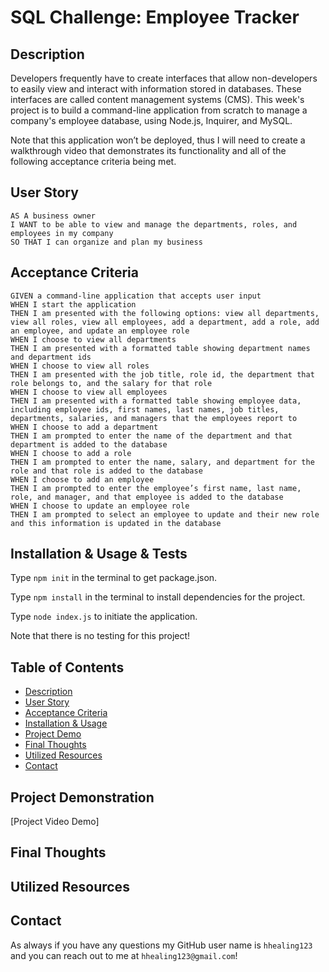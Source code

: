 # SQL Challenge: Employee Tracker

## Description
Developers frequently have to create interfaces that allow non-developers to easily view and interact with information stored in databases. These interfaces are called content management systems (CMS). This week's project is to build a command-line application from scratch to manage a company's employee database, using Node.js, Inquirer, and MySQL.

Note that this application won’t be deployed, thus I will need to create a walkthrough video that demonstrates its functionality and all of the following acceptance criteria being met.

## User Story
```
AS A business owner
I WANT to be able to view and manage the departments, roles, and employees in my company
SO THAT I can organize and plan my business
```

## Acceptance Criteria
```
GIVEN a command-line application that accepts user input
WHEN I start the application
THEN I am presented with the following options: view all departments, view all roles, view all employees, add a department, add a role, add an employee, and update an employee role
WHEN I choose to view all departments
THEN I am presented with a formatted table showing department names and department ids
WHEN I choose to view all roles
THEN I am presented with the job title, role id, the department that role belongs to, and the salary for that role
WHEN I choose to view all employees
THEN I am presented with a formatted table showing employee data, including employee ids, first names, last names, job titles, departments, salaries, and managers that the employees report to
WHEN I choose to add a department
THEN I am prompted to enter the name of the department and that department is added to the database
WHEN I choose to add a role
THEN I am prompted to enter the name, salary, and department for the role and that role is added to the database
WHEN I choose to add an employee
THEN I am prompted to enter the employee’s first name, last name, role, and manager, and that employee is added to the database
WHEN I choose to update an employee role
THEN I am prompted to select an employee to update and their new role and this information is updated in the database
```

## Installation & Usage & Tests
Type `npm init` in the terminal to get package.json.

Type `npm install` in the terminal to install dependencies for the project.

Type `node index.js` to initiate the application.

Note that there is no testing for this project!

## Table of Contents
* [Description](#description)
* [User Story](#user-story)
* [Acceptance Criteria](#acceptance-criteria)
* [Installation & Usage](#installation--usage--tests)
* [Project Demo](#project-demonstration)
* [Final Thoughts](#final-thoughts)
* [Utilized Resources](#utilized-resources)
* [Contact](#contact)

## Project Demonstration
[Project Video Demo]

## Final Thoughts

## Utilized Resources

## Contact
As always if you have any questions my GitHub user name is `hhealing123` and you can reach out to me at `hhealing123@gmail.com`!